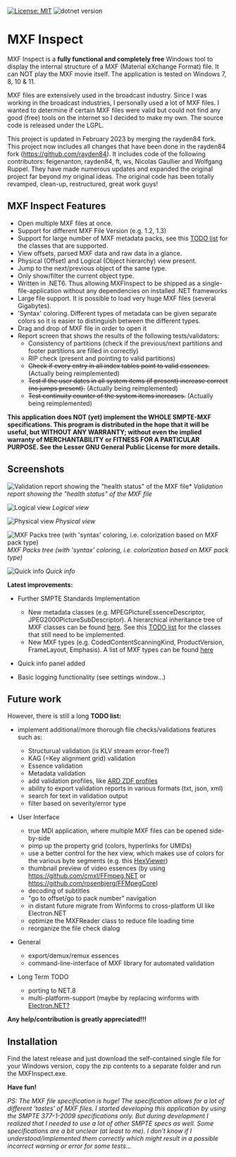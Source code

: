 [![License: MIT](https://img.shields.io/badge/License-LGPL-blue.svg)](https://www.gnu.org/licenses/lgpl-3.0.html) ![dotnet version](https://img.shields.io/badge/dotnet%20version-net6.0-blue)

# MXF Inspect

MXF Inspect is a **fully functional and completely free** Windows tool to display the internal structure of a MXF (Material eXchange Format) file. It can NOT play the MXF movie itself. The application is tested on Windows 7, 8, 10 & 11.

MXF files are extensively used in the broadcast industry. Since I was working in the broadcast industries, I personally used a lot of MXF files. I wanted to determine if certain MXF files were valid but could not find any good (free) tools on the internet so I decided to make my own. The source code is released under the LGPL.

This project is updated in February 2023 by merging the rayden84 fork. This project now includes all changes that have been done in the rayden84 fork (<https://github.com/rayden84>). It includes code of the following contributors: feigenanton, rayden84, ft, ws, Nicolas Gaullier and Wolfgang Ruppel. They have made numerous updates and expanded the original project far beyond my original ideas. The original code has been totally revamped, clean-up, restructured, great work guys!

## MXF Inspect Features

* Open multiple MXF files at once.
* Support for different MXF File Version (e.g. 1.2, 1.3)
* Support for large number of MXF metadata packs, see this [TODO list](/tree.md) for the classes that are supported.
* View offsets, parsed MXF data and raw data in a glance.
* Physical (Offset) and Logical (Object hierarchy) view present.
* Jump to the next/previous object of the same type.
* Only show/filter the current object type.
* Written in .NET6. Thus allowing MXFInspect to be shipped as a single-file-application without any dependencies on installed .NET frameworks
* Large file support. It is possible to load very huge MXF files (several Gigabytes).
* 'Syntax' coloring. Different types of metadata can be given separate colors so it is easier to distinguish between the different types.
* Drag and drop of MXF file in order to open it
* Report screen that shows the results of the following tests/validators:
  * Consistency of partitions (check if the previous/next partitions and footer partitions are filled in correctly)
  * RIP check (present and pointing to valid partitions)
  * ~~Check if every entry in all index tables point to valid essences.~~ (Actually being reimplemented)
  * ~~Test if the user dates in all system items (if present) increase correct (no jumps present).~~ (Actually being reimplemented)
  * ~~Test continuity counter of the system items increases.~~ (Actually being reimplemented)

**This application does NOT (yet) implement the WHOLE SMPTE-MXF specifications. This program is distributed in the hope that it will be useful, but WITHOUT ANY WARRANTY; without even the implied warranty of MERCHANTABILITY or FITNESS FOR A PARTICULAR PURPOSE. See the Lesser GNU General Public License for more details.**

## Screenshots

![Validation report showing the "health status" of the MXF file*](doc/screenshots/ValidationReport.png)
*Validation report showing the "health status" of the MXF file*

![Logical view](doc/screenshots/LogicalView.png)
*Logical view*

![Physical view](doc/screenshots/PhysicalView.png)
*Physical view*

![MXF Packs tree (with 'syntax' coloring, i.e. colorization based on MXF pack type)](doc/screenshots/MXFTree.png)
*MXF Packs tree (with 'syntax' coloring, i.e. colorization based on MXF pack type)*

![Quick info](doc/screenshots/QuickInfo.png)
*Quick info*

**Latest improvements:**

* Further SMPTE Standards Implementation

  * New metadata classes (e.g. MPEGPictureEssenceDescriptor, JPEG2000PictureSubDescriptor). A hierarchical inheritance tree of MXF classes can be found [here](https://registry.smpte-ra.org/view/published/Groups_inheritance_tree.html). See this [TODO list](/tree.md) for the classes that still need to be implemented.
  * New MXF types (e.g. CodedContentScanningKind, ProductVersion, FrameLayout, Emphasis). A list of MXF types can be found [here](https://registry.smpte-ra.org/view/published/ul_hierarchy.html?rgr=t)
* Quick info panel added
* Basic logging functionality (see settings window...)

## Future work

However, there is still a long **TODO list:**

* implement additional/more thorough file checks/validations features such as:
  * Structurual validation (is KLV stream error-free?)
  * KAG (=Key alignment grid) validation
  * Essence validation
  * Metadata validation
  * add validation profiles, like [ARD ZDF profiles](https://www.irt.de/en/publications/technical-guidelines/technical-guidelines-download/mxf)
  * ability to export validation reports in various formats (txt, json, xml)
  * search for text in validation output
  * filter based on severity/error type
  
* User Interface
  * true MDI application, where multiple MXF files can be opened side-by-side
  * pimp up the property grid (colors, hyperlinks for UMIDs)
  * use a better control for the hex view, which makes use of colors for the various byte segments (e.g. this [HexViewer](https://github.com/themeldingwars/Be.HexEditor))
  * thumbnail preview of video essences (by using <https://github.com/cmxl/FFmpeg.NET> or <https://github.com/rosenbjerg/FFMpegCore>)
  * decoding of subtitles
  * "go to offset/go to pack number" navigation
  * in distant future migrate from Winforms to cross-platform UI like Electron.NET
  * optimize the MXFReader class to reduce file loading time
  * reorganize the file check dialog

* General
  * export/demux/remux essences
  * command-line-interface of MXF library for automated validation

* Long Term TODO
  * porting to NET.8
  * multi-platform-support (maybe by replacing winforms with [Electron.NET?](<https://github.com/ElectronNET/Electron.NET>)

**Any help/contribution is greatly appreciated!!!**

## Installation

Find the latest release and just download the self-contained single file for your Windows version, copy the zip contents to a separate folder and run the MXFInspect.exe.

**Have fun!**

*PS: The MXF file specification is huge! The specification allows for a lot of different ‘tastes’ of MXF files. I started developing this application by using the SMPTE 377-1-2009 specifications only. But during development I realized that I needed to use a lot of other SMPTE specs as well. Some specifications are a bit unclear (at least to me). I don’t know if I understood/implemented them correctly which might result in a possible incorrect warning or error for some tests…*
